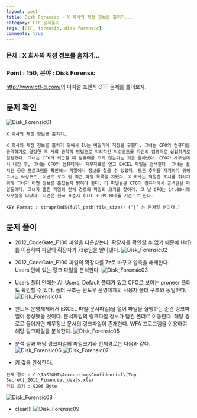 ```yaml
---
layout: post
title: Disk Forensic - X 회사의 재정 정보를 훔치기...
category: CTF 문제풀이
tags: [CTF, forensic, disk forensic]
comments: true
---
```

### 문제 : X 회사의 재정 정보를 훔치기...
### Point : 150, 분야 : Disk Forensic

<http://www.ctf-d.com/>의 디지털 포렌식 CTF 문제를 풀어보자.

## 문제 확인
![Disk_Forensic01](https://user-images.githubusercontent.com/41509536/89158571-4f9b7980-d5a9-11ea-9a12-d517d757ea47.jpg)  
```
X 회사의 재정 정보를 훔치기…

X 회사의 재정 정보를 훔치기 위해서 IU는 비밀리에 직장을 구했다. 그녀는 CFO의 컴퓨터를 공격하기로 결정한 후 사회 공학적 방법으로 악의적인 악성코드를 자신의 컴퓨터로 삽입하기로 결정했다. 그녀는 CFO가 퇴근할 때 컴퓨터를 끄지 않는다는 것을 알아냈다. CFO가 사무실에서 나간 후, 그녀는 CFO의 컴퓨터에서 재무자료를 얻고 EXCEL 파일을 검색한다. 그녀는 설치된 응용 프로그램을 확인해서 파일에서 정보를 찾을 수 있었다. 모든 추적을 제거하기 위해 그녀는 악성코드, 이벤트 로그 및 최근 파일 목록을 지웠다. X 회사는 적절한 조치를 취하기 위해 그녀가 어떤 정보를 훔쳤는지 밝혀야 한다. 이 파일들은 CFO의 컴퓨터에서 공격받은 파일들이다. 그녀가 훔친 파일의 전체 경로와 파일의 크기를 찾아라. 그 날 CFO는 14:00시에 사무실을 떠났다. 시간은 한국 표준시 (UTC + 09:00)를 기준으로 한다.

KEY Format : strupr(md5(full_path|file_size)) (‘|’ 는 문자일 뿐이다.)
```

## 문제 풀이
- 2012_CodeGate_F100 파일을 다운받는다.
  확장자를 확인할 수 없기 때문에 HxD를 이용하여 파일의 확장자가 7zip임을 알아낸다.
![Disk_Forensic02](https://user-images.githubusercontent.com/41509536/89158573-50cca680-d5a9-11ea-8b3c-c4d27eb01dcd.jpg)  

- 2012_CodeGate_F100 파일의 확장자를 7z로 바꾸고 압축을 해제한다.  
  Users 안에 있는 링크 파일을 분석한다.
![Disk_Forensic03](https://user-images.githubusercontent.com/41509536/89158576-51653d00-d5a9-11ea-8b5f-0d4059ff09ef.jpg)   

- Users 폴더 안에는 All Users, Default 폴더가 있고 CFO로 보이는 proneer 폴더도 확인할 수 있다.
  폴더 구조는 윈도우 운영체제의 사용자 폴더 구조와 동일하다.
![Disk_Forensic04](https://user-images.githubusercontent.com/41509536/89158579-51fdd380-d5a9-11ea-8989-6033ac612cfa.jpg)

- 윈도우 운영체제에서 EXCEL 파일(문서파일)을 열어 파일을 실행하는 순간 링크파일이 생성됐을 것이다.
  문서파일의 링크파일 정보가 담긴 폴더로 이동한다.
  해당 경로로 들어가면 재무정보 문서의 링크파일이 존재한다.
  WFA 프로그램을 이용하여 해당 링크파일을 분석한다.
![Disk_Forensic05](https://user-images.githubusercontent.com/41509536/89158585-52966a00-d5a9-11ea-8be3-240e2884bf6b.jpg)

- 분석 결과 해당 링크파일의 파일크기와 전체경로는 다음과 같다.
![Disk_Forensic06](https://user-images.githubusercontent.com/41509536/89158586-53c79700-d5a9-11ea-90f0-288735ce4b7f.jpg)
![Disk_Forensic07](https://user-images.githubusercontent.com/41509536/89158589-54602d80-d5a9-11ea-82bb-d1dd5f5791e0.jpg)

- 키 값을 완성한다.
```
전체 경로 : C:\INSIGHT\Accounting\Confidential\[Top-Secret]_2011_Financial_deals.xlsx
파일 크기 : 9296 Byte
```
![Disk_Forensic08](https://user-images.githubusercontent.com/41509536/89158590-54f8c400-d5a9-11ea-800f-0fa883ced473.jpg)

- clear!!!
![Disk_Forensic09](https://user-images.githubusercontent.com/41509536/89158596-5629f100-d5a9-11ea-899e-c0bb1ce6109d.jpg)
